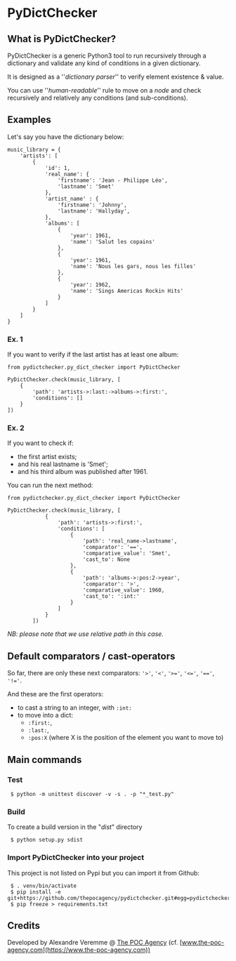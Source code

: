 # PyDictChecker

## What is PyDictChecker?

PyDictChecker is a generic Python3 tool to run recursively through a dictionary and validate any kind of conditions in a given dictionary.

It is designed as a ''_dictionary parser_'' to verify element existence & value.

You can use ''_human-readable_'' rule to move on a _node_ and check recursively and relatively any conditions (and sub-conditions).

## Examples

Let's say you have the dictionary below:   

```
music_library = {
    'artists': [
        {
            'id': 1,
            'real_name': {
                'firstname': 'Jean - Philippe Léo',
                'lastname': 'Smet'
            },
            'artist_name' : {
                'firstname': 'Johnny',
                'lastname': 'Hallyday',
            },
            'albums': [
                {
                    'year': 1961,
                    'name': 'Salut les copains'
                },
                {
                    'year': 1961,
                    'name': 'Nous les gars, nous les filles'
                },
                {
                    'year': 1962,
                    'name': 'Sings Americas Rockin Hits'
                }
            ]
        }
    ]
}
```

### Ex. 1

If you want to verify if the last artist has at least one album:

```
from pydictchecker.py_dict_checker import PyDictChecker

PyDictChecker.check(music_library, [
    {
        'path': 'artists->:last:->albums->:first:',
        'conditions': []
    }
])
```

### Ex. 2

If you want to check if: 
- the first artist exists;
- and his real lastname is 'Smet';
- and his third album was published after 1961.

You can run the next method: 

```
from pydictchecker.py_dict_checker import PyDictChecker

PyDictChecker.check(music_library, [
            {
                'path': 'artists->:first:',
                'conditions': [
                    {
                        'path': 'real_name->lastname',
                        'comparator': '==',
                        'comparative_value': 'Smet',
                        'cast_to': None
                    },
                    {
                        'path': 'albums->:pos:2->year',
                        'comparator': '>',
                        'comparative_value': 1960,
                        'cast_to': ':int:'
                    }
                ]
            }
        ])
```

_NB: please note that we use relative path in this case._

## Default comparators / cast-operators

So far, there are only these next comparators: ```'>'```, ```'<'```, ```'>='```, ```'<='```, ```'=='```, ```'!='```.

And these are the first operators:
 
 - to cast a string to an integer, with ```:int:```
 - to move into a dict: 
    - ```:first:```, 
    - ```:last:```, 
    - ```:pos:X``` (where X is the position of the element you want to move to)    

## Main commands

### Test

```
 $ python -m unittest discover -v -s . -p "*_test.py"
```

### Build

To create a build version in the "_dist_" directory

```
 $ python setup.py sdist
```

### Import PyDictChecker into your project

This project is not listed on Pypi but you can import it from Github:

```
 $ . venv/bin/activate
 $ pip install -e git+https://github.com/thepocagency/pydictchecker.git#egg=pydictchecker
 $ pip freeze > requirements.txt
```

## Credits

Developed by Alexandre Veremme @ [The POC Agency](https://www.the-poc-agency.com) (cf. [www.the-poc-agency.com](https://www.the-poc-agency.com))
